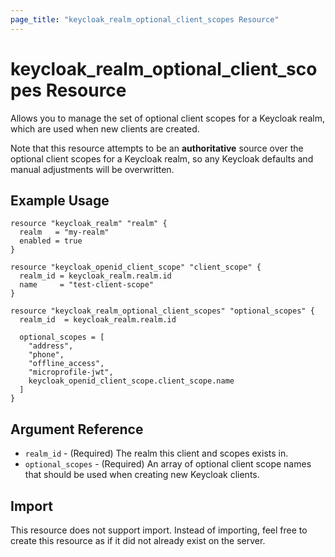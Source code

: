 ```yaml
---
page_title: "keycloak_realm_optional_client_scopes Resource"
---
```


# keycloak\_realm\_optional\_client\_scopes Resource

Allows you to manage the set of optional client scopes for a Keycloak realm, which are used when new clients are created.

Note that this resource attempts to be an **authoritative** source over the optional client scopes for a Keycloak realm,
so any Keycloak defaults and manual adjustments will be overwritten.


## Example Usage

```hcl
resource "keycloak_realm" "realm" {
  realm   = "my-realm"
  enabled = true
}

resource "keycloak_openid_client_scope" "client_scope" {
  realm_id = keycloak_realm.realm.id
  name     = "test-client-scope"
}

resource "keycloak_realm_optional_client_scopes" "optional_scopes" {
  realm_id  = keycloak_realm.realm.id

  optional_scopes = [
    "address",
    "phone",
    "offline_access",
    "microprofile-jwt",
    keycloak_openid_client_scope.client_scope.name
  ]
}
```

## Argument Reference

- `realm_id` - (Required) The realm this client and scopes exists in.
- `optional_scopes` - (Required) An array of optional client scope names that should be used when creating new Keycloak clients.

## Import

This resource does not support import. Instead of importing, feel free to create this resource
as if it did not already exist on the server.
